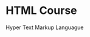 # HTML Course

Hyper Text Markup Languague
<!--stackedit_data:
eyJoaXN0b3J5IjpbLTE3Mjc4NjA2NDEsLTExNjQ0MDMzNzFdfQ
==
-->